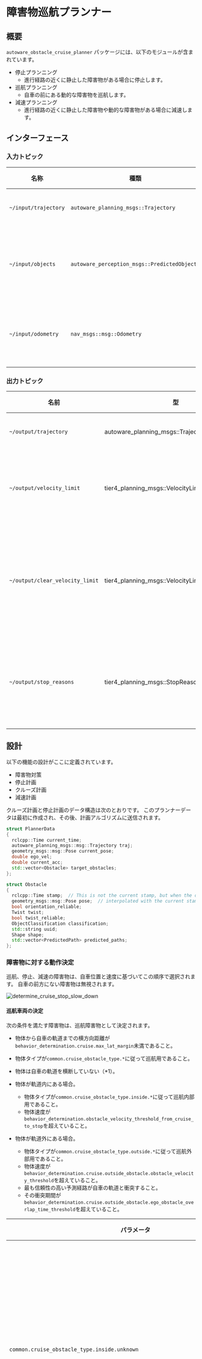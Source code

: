 # 障害物巡航プランナー

## 概要

`autoware_obstacle_cruise_planner` パッケージには、以下のモジュールが含まれています。

- 停止プランニング
  - 進行経路の近くに静止した障害物がある場合に停止します。
- 巡航プランニング
  - 自車の前にある動的な障害物を巡航します。
- 減速プランニング
  - 進行経路の近くに静止した障害物や動的な障害物がある場合に減速します。

## インターフェース

### 入力トピック

| 名称                 | 種類                                         | 説明             |
| -------------------- | -------------------------------------------- | ---------------- |
| `~/input/trajectory` | `autoware_planning_msgs::Trajectory`         | 入力軌道         |
| `~/input/objects`    | `autoware_perception_msgs::PredictedObjects` | 動的オブジェクト |
| `~/input/odometry`   | `nav_msgs::msg::Odometry`                    | 自車オドメトリ   |

### 出力トピック

| 名前                            | 型                                             | 説明                     |
| ------------------------------- | ---------------------------------------------- | ------------------------ |
| `~/output/trajectory`           | autoware_planning_msgs::Trajectory             | 出力軌跡                 |
| `~/output/velocity_limit`       | tier4_planning_msgs::VelocityLimit             | 巡行時の速度制限         |
| `~/output/clear_velocity_limit` | tier4_planning_msgs::VelocityLimitClearCommand | 速度制限のクリアコマンド |
| `~/output/stop_reasons`         | tier4_planning_msgs::StopReasonArray           | 車両を停止させる理由     |

## 設計

以下の機能の設計がここに定義されています。

- 障害物対策
- 停止計画
- クルーズ計画
- 減速計画

クルーズ計画と停止計画のデータ構造は次のとおりです。
このプランナーデータは最初に作成され、その後、計画アルゴリズムに送信されます。

```cpp
struct PlannerData
{
  rclcpp::Time current_time;
  autoware_planning_msgs::msg::Trajectory traj;
  geometry_msgs::msg::Pose current_pose;
  double ego_vel;
  double current_acc;
  std::vector<Obstacle> target_obstacles;
};
```

```cpp
struct Obstacle
{
  rclcpp::Time stamp;  // This is not the current stamp, but when the object was observed.
  geometry_msgs::msg::Pose pose;  // interpolated with the current stamp
  bool orientation_reliable;
  Twist twist;
  bool twist_reliable;
  ObjectClassification classification;
  std::string uuid;
  Shape shape;
  std::vector<PredictedPath> predicted_paths;
};
```

### 障害物に対する動作決定

巡航、停止、減速の障害物は、自車位置と速度に基づいてこの順序で選択されます。
自車の前方にない障害物は無視されます。

![determine_cruise_stop_slow_down](./media/determine_cruise_stop_slow_down.drawio.svg)

#### 巡航車両の決定

次の条件を満たす障害物は、巡航障害物として決定されます。

- 物体から自車の軌道までの横方向距離が`behavior_determination.cruise.max_lat_margin`未満であること。

- 物体タイプが`common.cruise_obstacle_type.*`に従って巡航用であること。
- 物体は自車の軌道を横断していない（\*1）。
- 物体が軌道内にある場合。
  - 物体タイプが`common.cruise_obstacle_type.inside.*`に従って巡航内部用であること。
  - 物体速度が`behavior_determination.obstacle_velocity_threshold_from_cruise_to_stop`を超えていること。
- 物体が軌道外にある場合。
  - 物体タイプが`common.cruise_obstacle_type.outside.*`に従って巡航外部用であること。
  - 物体速度が`behavior_determination.cruise.outside_obstacle.obstacle_velocity_threshold`を超えていること。
  - 最も信頼性の高い予測経路が自車の軌道と衝突すること。
  - その衝突期間が`behavior_determination.cruise.outside_obstacle.ego_obstacle_overlap_time_threshold`を超えていること。

| パラメータ                                                                           | 型     | 説明                                                   |
| ------------------------------------------------------------------------------------ | ------ | ------------------------------------------------------ |
| `common.cruise_obstacle_type.inside.unknown`                                         | bool   | クルーズに対して、不明なオブジェクトを考慮するフラグ   |
| `common.cruise_obstacle_type.inside.car`                                             | bool   | クルーズに対して、乗用車オブジェクトを考慮するフラグ   |
| `common.cruise_obstacle_type.inside.truck`                                           | bool   | クルーズに対して、トラックオブジェクトを考慮するフラグ |
| ...                                                                                  | bool   | ...                                                    |
| `common.cruise_obstacle_type.outside.unknown`                                        | bool   | クルーズに対して、不明なオブジェクトを考慮するフラグ   |
| `common.cruise_obstacle_type.outside.car`                                            | bool   | クルーズに対して、乗用車オブジェクトを考慮するフラグ   |
| `common.cruise_obstacle_type.outside.truck`                                          | bool   | クルーズに対して、トラックオブジェクトを考慮するフラグ |
| ...                                                                                  | bool   | ...                                                    |
| `behavior_determination.cruise.max_lat_margin`                                       | double | クルーズ障害物の最大横方向マージン                     |
| `behavior_determination.obstacle_velocity_threshold_from_cruise_to_stop`             | double | 軌道内のクルーズ障害物の最大障害物速度                 |
| `behavior_determination.cruise.outside_obstacle.obstacle_velocity_threshold`         | double | 軌道外のクルーズ障害物の最大障害物速度                 |
| `behavior_determination.cruise.outside_obstacle.ego_obstacle_overlap_time_threshold` | double | 自車と障害物が衝突する最大重複時間                     |

##### エゴ車の車線へ割り込んでくる可能性のある車両への譲歩

他車線の車両がエゴ車の現在の車線に割り込んでくる可能性がある場合、それらの車両の後ろで譲歩（巡航）することもできます。

以下の条件を満たす障害物は、譲歩（巡航）の障害物として判断されます。

- 物体タイプが `common.cruise_obstacle_type.*` に従って巡航用であり、速度が `behavior_determination.cruise.yield.stopped_obstacle_velocity_threshold` より大きい。
- 物体がエゴ車の軌跡を横断していない（\*1）。
- 移動中の障害物の前に `common.cruise_obstacle_type.*` タイプの別の停止障害物がある。
- 両方の障害物間の横方向距離（エゴ車の軌跡を基準とする）が `behavior_determination.cruise.yield.max_lat_dist_between_obstacles` 未満である。
- 移動中および停止中の障害物は両方、エゴ車の軌跡からそれぞれ横方向距離で `behavior_determination.cruise.yield.lat_distance_threshold` と `behavior_determination.cruise.yield.lat_distance_threshold` + `behavior_determination.cruise.yield.max_lat_dist_between_obstacles` 内にある。

上記の条件を満たしている場合、エゴ車は移動障害物の後ろを巡航し、停止障害物を避けるためにエゴ車の車線に割り込んでくるのを譲歩します。

#### 停止車両の特定

巡航用ではない障害物の中で、以下の条件を満たす障害物は停止用の障害物として特定されます。

- 物体タイプが `common.stop_obstacle_type.*` に従って停止用である。
- 物体からエゴ車の軌跡への横方向距離が `behavior_determination.stop.max_lat_margin` 未満である。
- エゴ車の軌跡に沿った物体速度が `behavior_determination.obstacle_velocity_threshold_from_stop_to_cruise` より小さい。
- 物体は
  - エゴ車の軌跡を横断していない（\*1）
  - 速度が `behavior_determination.crossing_obstacle.obstacle_velocity_threshold` 未満
  - 衝突時刻マージンが十分に大きい（\*2）。

| パラメーター                                                             | 型     | 説明                                     |
| ------------------------------------------------------------------------ | ------ | ---------------------------------------- |
| `common.stop_obstacle_type.unknown`                                      | ブール | 停止時の未知の障害物として考慮するフラグ |
| `common.stop_obstacle_type.car`                                          | ブール | 停止時の不明な障害物として考慮するフラグ |
| `common.stop_obstacle_type.truck`                                        | ブール | 停止時の不明な障害物として考慮するフラグ |
| ...                                                                      | ブール | ...                                      |
| `behavior_determination.stop.max_lat_margin`                             | double | 停止障害物の最大横方向マージン           |
| `behavior_determination.crossing_obstacle.obstacle_velocity_threshold`   | double | 無視する最大横断障害物速度               |
| `behavior_determination.obstacle_velocity_threshold_from_stop_to_cruise` | double | 停止時の最大障害物速度                   |

#### 減速対象車両の特定

巡航および停止の妨げにならない障害物の中で、以下条件を満たす障害物が減速対象の障害物として特定されます。

- オブジェクトタイプが `common.slow_down_obstacle_type.*` に従って減速対象である。
- オブジェクトから自車軌跡までの横方向距離が `behavior_determination.slow_down.max_lat_margin` 未満である。

| パラメータ                                        | 型     | 説明                                     |
| ------------------------------------------------- | ------ | ---------------------------------------- |
| `common.slow_down_obstacle_type.unknown`          | bool   | 不明なオブジェクトを減速で考慮するフラグ |
| `common.slow_down_obstacle_type.car`              | bool   | 不明なオブジェクトを減速で考慮するフラグ |
| `common.slow_down_obstacle_type.truck`            | bool   | 不明なオブジェクトを減速で考慮するフラグ |
| ...                                               | bool   | ...                                      |
| `behavior_determination.slow_down.max_lat_margin` | double | 減速障害物の最大横マージン               |

#### メモ

##### \*1: 交差障害物

交差障害物は、自己車両の軌道に対するヨー角が `behavior_determination.crossing_obstacle.obstacle_traj_angle_threshold` より小さい物体である。

| Parameter                                                                | Type   | Description                                                                                    |
| ------------------------------------------------------------------------ | ------ | ---------------------------------------------------------------------------------------------- |
| `behavior_determination.crossing_obstacle.obstacle_traj_angle_threshold` | double | 自車軌跡に対する障害物の最大角度。この角度を超えると障害物が軌跡を横切っていると判断する [rad] |

##### \*2: 충돌 시간 여유 부족

우리는 자차가 일정한 속도로 이동하고 장애물이 예측 경로로 이동하는 경우 충돌 영역과 그 시간을 예측합니다.
그런 다음 충돌 영역 내에 자차가 진입할 시간과 장애물이 충돌 영역 내에 진입하는 시간의 차이인 충돌 시간 여유를 계산합니다.
이 여유 시간이 `behavior_determination.stop.crossing_obstacle.collision_time_margin`보다 작으면 여유가 부족합니다.

| パラメータ                                                            | タイプ | 説明                                 |
| --------------------------------------------------------------------- | ------ | ------------------------------------ |
| `behavior_determination.stop.crossing_obstacle.collision_time_margin` | double | 自車と障害物との最大衝突時間マージン |

### Stop Planning

| パラメータ                             | 型     | 説明                                                 |
| -------------------------------------- | ------ | ---------------------------------------------------- |
| `common.min_strong_accel`              | double | 自車の停止に必要な最小加速度 [m/ss]                  |
| `common.safe_distance_margin`          | double | 障害物との安全距離 [m]                               |
| `common.terminal_safe_distance_margin` | double | 安全距離の範囲を超えない、障害物との最終安全距離 [m] |

停止計画の役割は、静止車両物体または動的/静止非車両物体と安全な距離を保つことです。

停止計画は、障害物との距離を保つために停止点を軌道に挿入するだけです。安全距離は `common.safe_distance_margin` としてパラメータ化されます。軌道の最後に停止し、停止点に障害物が存在する場合、安全距離は `terminal_safe_distance_margin` になります。

停止点を挿入すると、自車が停止点の前で停止するために必要な加速度が計算されます。加速度が `common.min_strong_accel` より小さい場合、このパッケージは緊急時の急ブレーキを想定していないため、停止計画はキャンセルされます。

### クルーズプランニング

| パラメータ                    | 型     | 説明                               |
| ----------------------------- | ------ | ---------------------------------- |
| `common.safe_distance_margin` | double | 定速走行時の障害物との最小距離 [m] |

**クルーズプランニング**

クルーズプランニングの役割は、滑らかな速度遷移により動的な車両オブジェクトとの安全車間距離を維持することです。これには、先行車両の追従だけでなく、割り込み・割り出し車両への対応も含まれます。

安全車間距離は、次の方程式による責任感応型安全（RSS）に基づいて動的に計算されます。

$$
d_{rss} = v_{ego} t_{idling} + \frac{1}{2} a_{ego} t_{idling}^2 + \frac{v_{ego}^2}{2 a_{ego}} - \frac{v_{obstacle}^2}{2 a_{obstacle}},
$$

ここで、$d_{rss}$ は計算された安全車間距離、$t_{idling}$ は先行車両の減速を自己車両が検出するまでのアイドリング時間、$v_{ego}$ は自己車両の現在の速度、$v_{obstacle}$ は先行障害物の現在の速度、$a_{ego}$ は自己車両の加速度、$a_{obstacle}$ は障害物の加速度と仮定します。
これらの値は以下のとおりにパラメータ化されます。自己車両の最小加速度などの他の一般的な値は `common.param.yaml` で定義されています。

| パラメータ                        | タイプ | 説明                                                       |
| --------------------------------- | ------ | ---------------------------------------------------------- |
| `common.idling_time`              | double | 前走車の減速開始を自己車両が検出するまでのアイドル時間 [s] |
| `common.min_ego_accel_for_rss`    | double | RSS時の自己車両の加速度 [m/ss]                             |
| `common.min_object_accel_for_rss` | double | RSS時の前方の障害物の加速度 [m/ss]                         |

詳細な定式は以下のとおりです。

$$
\begin{align}
d_{error} & = d - d_{rss} \\
d_{normalized} & = lpf(d_{error} / d_{obstacle}) \\
d_{quad, normalized} & = sign(d_{normalized}) *d_{normalized}*d_{normalized} \\
v_{pid} & = pid(d_{quad, normalized}) \\
v_{add} & = v_{pid} > 0 ? v_{pid}* w_{acc} : v_{pid} \\
v_{target} & = max(v_{ego} + v_{add}, v_{min, cruise})
\end{align}
$$

| 変数              | 説明                                |
| ----------------- | ----------------------------------- |
| `d`               | 障害物までの実際の距離              |
| `d_{rss}`         | RSSに基づく障害物までの理想的な距離 |
| `v_{min, cruise}` | `min_cruise_target_vel`             |
| `w_{acc}`         | `output_ratio_during_accel`         |
| `lpf(val)`        | `val`にローパスフィルタを適用       |
| `pid(val)`        | `val`にPIDを適用                    |

### 減速計画

Autowareの減速計画では、障害物やその他の危険な状況を回避するために、減速または停止する経路を計画します。

**コンポーネント**

- **Planningコンポーネント:** 障害物を検出し、減速計画を計算します。
- **Executionコンポーネント:** 減速計画を実行し、車両を所定の速度まで減速します。

**アルゴリズム**

減速計画アルゴリズムは次の手順で動作します。

1. **障害物の検出:** Planningコンポーネントは、ライダーセンサーやカメラからのデータを使用して障害物を検出します。
2. **危険性の評価:** 障害物との衝突の可能性と、その重症度を評価します。
3. **最適な減速計画の計算:** 障害物との衝突を回避しながら、所定の速度まで減速するための最適な計画を計算します。
4. **減速計画の実行:** Executionコンポーネントは、ブレーキやスロットルを制御して減速計画を実行します。

**パラメータ**

減速計画アルゴリズムは、次のパラメータで構成できます。

- **最小減速距離:** 障害物との衝突を回避するために必要とされる最小減速距離
- **最大減速率:** 車両が減速できる最大減速率
- **目標速度:** 障害物との衝突を回避するために減速する目標速度

**制限事項**

減速計画アルゴリズムには次のような制限があります。

- **センサーの制限:** 障害物の検出は、ライダーセンサーやカメラの能力に依存します。
- **計算コスト:** 減速計画の計算は、大量の計算リソースを必要とする場合があります。
- **環境の動的性:** 減速計画は、周囲環境の変化を考慮しません。

**アプリケーション**

減速計画は、次のような自動運転アプリケーションに使用できます。

- **衝突回避:** 障害物との衝突を回避します。
- **渋滞への対応:** 渋滞で安全な速度を維持します。
- **停止交差点での停止:** 交差点で安全に停止します。

| パラメーター                                                         | タイプ         | 説明                                                                                                                                                                                                                                                                                                            |
| -------------------------------------------------------------------- | -------------- | --------------------------------------------------------------------------------------------------------------------------------------------------------------------------------------------------------------------------------------------------------------------------------------------------------------- |
| `slow_down.labels`                                                   | vector(文字列) | 障害物のラベルに基づいた減速動作をカスタマイズするためのラベルのベクトル。各ラベルは、減速の適用時に異なる扱いを受ける障害物のタイプを表します。使用可能なラベルは次のとおりです（「default」（必須）、「unknown」、「car」、「truck」、「bus」、「trailer」、「motorcycle」、「bicycle」または「pedestrian」） |
| `slow_down.default.static.min_lat_velocity`                          | double         | 減速速度を線形に計算するための最小速度 [m]。注: 検出された障害物のラベルが `slow_down.labels` のいずれとも一致せず、障害物が静止または移動していないと見なされた場合に、このデフォルト値が使用されます                                                                                                          |
| `slow_down.default.static.max_lat_velocity`                          | double         | 減速速度を線形に計算するための最大速度 [m]。注: 検出された障害物のラベルが `slow_down.labels` のいずれとも一致せず、障害物が静止または移動していないと見なされた場合に、このデフォルト値が使用されます                                                                                                          |
| `slow_down.default.static.min_lat_margin`                            | double         | 減速速度を線形に計算するための最小横方向のマージン [m]。注: 検出された障害物のラベルが `slow_down.labels` のいずれとも一致せず、障害物が静止または移動していないと見なされた場合に、このデフォルト値が使用されます                                                                                              |
| `slow_down.default.static.max_lat_margin`                            | double         | 減速速度を線形に計算するための最大横方向のマージン [m]。注: 検出された障害物のラベルが `slow_down.labels` のいずれとも一致せず、障害物が静止または移動していないと見なされた場合に、このデフォルト値が使用されます                                                                                              |
| `slow_down.default.moving.min_lat_velocity`                          | double         | 減速速度を線形に計算するための最小速度 [m]。注: 検出された障害物のラベルが `slow_down.labels` のいずれとも一致せず、障害物が移動していると見なされた場合に、このデフォルト値が使用されます                                                                                                                      |
| `slow_down.default.moving.max_lat_velocity`                          | double         | 減速速度を線形に計算するための最大速度 [m]。注: 検出された障害物のラベルが `slow_down.labels` のいずれとも一致せず、障害物が移動していると見なされた場合に、このデフォルト値が使用されます                                                                                                                      |
| `slow_down.default.moving.min_lat_margin`                            | double         | 減速速度を線形に計算するための最小横方向のマージン [m]。注: 検出された障害物のラベルが `slow_down.labels` のいずれとも一致せず、障害物が移動していると見なされた場合に、このデフォルト値が使用されます                                                                                                          |
| `slow_down.default.moving.max_lat_margin`                            | double         | 減速速度を線形に計算するための最大横方向のマージン [m]。注: 検出された障害物のラベルが `slow_down.labels` のいずれとも一致せず、障害物が移動していると見なされた場合に、このデフォルト値が使用されます                                                                                                          |
| `(オプション) slow_down."ラベル".(static & moving).min_lat_velocity` | double         | 減速速度を線形に計算するための最小速度 [m]。注: `slow_down.labels` で指定された障害物のみを使用します。`static` と `moving` の値が必要です                                                                                                                                                                      |
| `(オプション) slow_down."ラベル".(static & moving).max_lat_velocity` | double         | 減速速度を線形に計算するための最大速度 [m]。注: `slow_down.labels` で指定された障害物のみを使用します。`static` と `moving` の値が必要です                                                                                                                                                                      |
| `(オプション) slow_down."ラベル".(static & moving).min_lat_margin`   | double         | 減速速度を線形に計算するための最小横方向のマージン [m]。注: `slow_down.labels` で指定された障害物のみを使用します。`static` と `moving` の値が必要です                                                                                                                                                          |
| `(オプション) slow_down."ラベル".(static & moving).max_lat_margin`   | double         | 減速速度を線形に計算するための最大横方向のマージン [m]。注: `slow_down.labels` で指定された障害物のみを使用します。`static` と `moving` の値が必要です                                                                                                                                                          |

減速プランニングの役割は、障害物に近い軌跡のポイントに減速速度を挿入することです。障害物の種類（「slow_down.labels」を参照）に応じてパラメーターをカスタマイズすることができ、障害物が歩行者、自転車、車などであるかによって減速の動作を調整できます。各障害物タイプには「static」と「moving」のパラメーターセットがあり、障害物タイプとその動きに合わせて自己車両の減速レスポンスをカスタマイズできます。障害物が移動していると判断された場合、対応する「moving」パラメーターセットを使用して車両の減速を計算しますが、そうでない場合は「static」パラメーターを使用します。静的な「static」と移動中の「moving」の分離は、たとえば、視界を遮る可能性のある停止車両や、突然ドアを開ける可能性のある停止車両を追い越すときに大幅に減速するなど、自己車両の減速動作をカスタマイズするのに役立ちます。

障害物の合計速度が「moving_object_speed_threshold」パラメーター未満の場合、障害物は「static」に分類されます。さらに、ヒステリシスに基づくアプローチを使用してチャタリングを回避します。これには、「moving_object_hysteresis_range」パラメーター範囲および障害物の前の状態（「moving」または「static」）を使用して、障害物が移動しているかどうかを判断します。言い換えれば、障害物が以前に「static」として分類されていた場合、合計速度が「moving_object_speed_threshold」+「moving_object_hysteresis_range」より大きくならない限り、その分類は「moving」に変更されません。同様に、以前に「moving」として分類された障害物は、速度が「moving_object_speed_threshold」-「moving_object_hysteresis_range」より低くならない限り「static」に変更されません。

自己の軌跡に対する障害物上で自己の位置に最も近い点が計算されます。次に、減速速度は次のようにポイントと軌跡間の距離との線形補間によって計算されます。

![slow_down_velocity_calculation](./media/slow_down_velocity_calculation.svg)

| 変数       | 説明                                              |
| ---------- | ------------------------------------------------- |
| `v_{out}`  | 減速の計算速度                                    |
| `v_{min}`  | `slow_down.min_lat_velocity`                      |
| `v_{max}`  | `slow_down.max_lat_velocity`                      |
| `l_{min}`  | `slow_down.min_lat_margin`                        |
| `l_{max}`  | `slow_down.max_lat_margin`                        |
| `l'_{max}` | `behavior_determination.slow_down.max_lat_margin` |

計算された速度は、障害物が「behavior_determination.slow_down.max_lat_margin」のある領域内にある軌跡に挿入されます。

![slow_down_planning](./media/slow_down_planning.drawio.svg)

## 実装

### フローチャート

連続的な機能は、以下のように「autoware_obstacle_cruise_planner」で構成されます。

停止およびクルーズプランニング用のさまざまなアルゴリズムが実装され、ユースケースに応じてそのうちの1つが指定されます。
コアアルゴリズム実装「generateTrajectory」は、指定されたアルゴリズムに依存します。

```plantuml
@startuml
title onTrajectory
start

group convertToObstacles
  :check obstacle's label;
  :check obstacle is in front of ego;
  :check obstacle's lateral deviation to trajectory;
  :create obstacle instance;
end group

group determineEgoBehaviorAgainstObstacles
  :resampleExtendedTrajectory;
  group for each obstacle
    :createCruiseObstacle;
    :createStopObstacle;
    :createSlowDownObstacle;
  end group
  :update previous obstacles;
end group

:createPlannerData;

:generateStopTrajectory;

:generateCruiseTrajectory;

:generateSlowDownTrajectory;

:publish trajectory;

:publishDebugData;

:publish and print calculation time;

stop
@enduml
```

### クルーズプランナ用のアルゴリズム選択

現在は、PIDベースのプランナのみがサポートされています。
各プランナについては以下で説明します。

| パラメータ               | タイプ | 説明                                               |
| ------------------------ | ------ | -------------------------------------------------- |
| `common.planning_method` | string | CruiseとStop計画アルゴリズム。「pid_base」から選択 |

### PIDベースプランナ

#### 停止プランニング

`pid_based_planner`名前空間で、

| パラメーター                                      | タイプ | 説明                                                 |
| ------------------------------------------------- | ------ | ---------------------------------------------------- |
| `obstacle_velocity_threshold_from_cruise_to_stop` | double | 定速走行から停止へと移行する際の障害物速度閾値 [m/s] |

停止プランニングでは、障害物を1つだけ対象にします。

対象となる障害物候補から、速度が `obstacle_velocity_threshold_from_cruise_to_stop` 未満で、軌道上で自車に最も近い障害物を選択します。自車と障害物の間隔を `common.safe_distance_margin` 分確保した停止地点が挿入されます。

停止プランニングの設計で説明したように、強い加速度を必要とする停止プランニング（`common.min_strong_accel` 未満）はキャンセルされますのでご注意ください。

#### クルーズプランニング

`pid_based_planner` 名前空間では、

| パラメータ                  | 型     | 説明                                                                     |
| --------------------------- | ------ | ------------------------------------------------------------------------ |
| `kp`                        | double | PID制御のPゲイン [-]                                                     |
| `ki`                        | double | PID制御のIゲイン [-]                                                     |
| `kd`                        | double | PID制御のDゲイン [-]                                                     |
| `output_ratio_during_accel` | double | 加速時に、先行車両を追従するために、出力速度にこの係数を乗算します。 [-] |
| `vel_to_acc_weight`         | double | 目標加速度は目標速度 \* `vel_to_acc_weight` です。 [-]                   |
| `min_cruise_target_vel`     | double | 定速走行中の最低目標速度 [m/s]                                           |

安全距離を確保するために、目標速度と加速度が計算され、外部速度制限として速度平滑化パッケージ (`motion_velocity_smoother` が初期値) に送信されます。
目標速度と加速度はそれぞれ、基準安全距離と実際の距離の誤差に従って PID コントローラで計算されます。

### 最適化ベース計画

作成中

## マイナー関数

### 挙動モジュールの停止ポイントの優先順位

横断歩道で歩行している歩行者に対して停止する場合、挙動モジュールは横断歩道の前に軌道に 0 速度を挿入します。
`autoware_obstacle_cruise_planner` の停止計画も機能しますが、`autoware_obstacle_cruise_planner` で定義された安全距離が挙動モジュールの安全距離よりも長くなる可能性があるため、エゴは挙動モジュールの停止ポイントに到達しない場合があります。
挙動モジュールと `autoware_obstacle_cruise_planner` 間の停止ポイントの非整合を解決するために、`common.min_behavior_stop_margin` が定義されています。
先に説明した横断歩道の場合は、`autoware_obstacle_cruise_planner` は、エゴと障害物の間に少なくとも `common.min_behavior_stop_margin` の距離で停止ポイントを挿入します。

| パラメータ                        | 型   | 説明                                                                 |
| --------------------------------- | ---- | -------------------------------------------------------------------- |
| `common.min_behavior_stop_margin` | 数値 | ビヘイビアモジュールが有効な状態で停止した場合の最小停止マージン [m] |

### ターゲット障害物内の最も近い停止障害物を保持する機能

ターゲット障害物内の最も近い停止障害物を保持するために、`checkConsistency` 関数において、その障害物がターゲット障害物から消去されたかどうかを確認します。

前回の最も近い停止障害物がリストから削除された場合、`stop_obstacle_hold_time_threshold` 秒間リスト内に保持します。

新しい停止障害物が現れて以前の最も近い障害物がリストから削除された場合、その障害物をターゲット障害物に再び追加しないことに注意してください。

| パラメータ                                                 | タイプ | 説明                                   |
| ---------------------------------------------------------- | ------ | -------------------------------------- |
| `behavior_determination.stop_obstacle_hold_time_threshold` | double | 最近接停止障害物を保持する最大時間 [s] |

## デバッグ方法

デバッグ方法は[こちら](docs/debug.md)を参照のこと。

## 既知の制限事項

- 共通
  - 障害物の位置や速度推定に遅れがあると、自車が減速を維持しながら前方の車両に接近することがあります。
  - 現在の実装では静的・動的障害物の予測オブジェクトのメッセージのみを使用し、ポイントクラウドは使用しません。したがって、オブジェクト認識が失われると、自車は消失した障害物に対処できません。
  - 現在、障害物の車線変更の予測パスでは障害物クルーズプランナーの精度を確保できません。したがって、`rough_detection_area`は小さい値に設定します。
- PIDベースプランナー
  - アルゴリズムは、自車が指定された目標速度を実現するかどうかが、速度スムージングパッケージ（既定では`motion_velocity_smoother`）に大きく依存します。速度スムージングパッケージを更新した場合は、車両の挙動を可能な限り注意してください。

